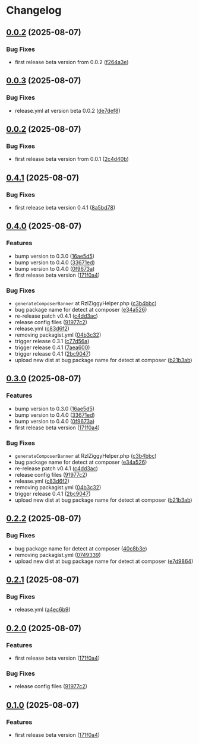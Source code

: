 # Changelog

## [0.0.2](https://github.com/rzl-zone/ziggy-route/compare/v0.0.1...v0.0.2) (2025-08-07)


### Bug Fixes

* first release beta version from 0.0.2 ([f264a3e](https://github.com/rzl-zone/ziggy-route/commit/f264a3e9c63abc610ba8f31fa6471c02783493a9))

## [0.0.3](https://github.com/rzl-zone/ziggy-route/compare/v0.0.2...v0.0.3) (2025-08-07)


### Bug Fixes

* release.yml at version beta 0.0.2 ([de7def8](https://github.com/rzl-zone/ziggy-route/commit/de7def88e7754010db58c80d04fb023b834c5416))

## [0.0.2](https://github.com/rzl-zone/ziggy-route/compare/v0.0.1...v0.0.2) (2025-08-07)


### Bug Fixes

* first release beta version from 0.0.1 ([2c4d40b](https://github.com/rzl-zone/ziggy-route/commit/2c4d40b4fbb2b7a37b9d923510f2943b4b4a99c4))

## [0.4.1](https://github.com/rzl-zone/ziggy-route/compare/v0.4.0...v0.4.1) (2025-08-07)


### Bug Fixes

* first release beta version 0.4.1 ([8a5bd78](https://github.com/rzl-zone/ziggy-route/commit/8a5bd786c5d08afb0a50044de8098fbadfe3eb70))

## [0.4.0](https://github.com/rzl-zone/ziggy-route/compare/v0.3.0...v0.4.0) (2025-08-07)


### Features

* bump version to 0.3.0 ([16ae5d5](https://github.com/rzl-zone/ziggy-route/commit/16ae5d53247be01cdc8b31125bd8cbc4f58a560c))
* bump version to 0.4.0 ([33671ed](https://github.com/rzl-zone/ziggy-route/commit/33671edf8a36c30e57dad4bc8271911450477f5f))
* bump version to 0.4.0 ([0f9673a](https://github.com/rzl-zone/ziggy-route/commit/0f9673a290aecc934f88f6590160d564cdecfac0))
* first release beta version ([171f0a4](https://github.com/rzl-zone/ziggy-route/commit/171f0a402df5160a50a2adca1721925bf2a901e0))


### Bug Fixes

* `generateComposerBanner` at RzlZiggyHelper.php ([c3b4bbc](https://github.com/rzl-zone/ziggy-route/commit/c3b4bbc14dbf5d44777eec632f9498f221d14c92))
* bug package name for detect at composer ([e34a526](https://github.com/rzl-zone/ziggy-route/commit/e34a5269274149245a2e465468d339f1d49dc87c))
* re-release patch v0.4.1 ([c4dd3ac](https://github.com/rzl-zone/ziggy-route/commit/c4dd3ac8edaf4ee74727fbb71d4ddcead6bb338b))
* release config files ([91977c2](https://github.com/rzl-zone/ziggy-route/commit/91977c230117c920ed2695733d840d6f00c02daf))
* release.yml ([c83d6f2](https://github.com/rzl-zone/ziggy-route/commit/c83d6f27b4b2fb19dd4d231ae0f1b2807a485932))
* removing packagist.yml ([04b3c32](https://github.com/rzl-zone/ziggy-route/commit/04b3c32698e376e3d36a96dd4f6f2540ea53a521))
* trigger release 0.3.1 ([c77d56a](https://github.com/rzl-zone/ziggy-route/commit/c77d56a900b311487f1d824a5cc8bd273f523629))
* trigger release 0.4.1 ([7aea600](https://github.com/rzl-zone/ziggy-route/commit/7aea6008a2cc9c5349d81a10ba67d9b859fae826))
* trigger release 0.4.1 ([2bc9047](https://github.com/rzl-zone/ziggy-route/commit/2bc9047ed883384ead2a8429cbc18bb06eea0d8d))
* upload new dist at bug package name for detect at composer ([b21b3ab](https://github.com/rzl-zone/ziggy-route/commit/b21b3ab8bdee63ecc55405012b41a149190a0d2d))

## [0.3.0](https://github.com/rzl-zone/ziggy-route/compare/v0.2.2...v0.3.0) (2025-08-07)


### Features

* bump version to 0.3.0 ([16ae5d5](https://github.com/rzl-zone/ziggy-route/commit/16ae5d53247be01cdc8b31125bd8cbc4f58a560c))
* bump version to 0.4.0 ([33671ed](https://github.com/rzl-zone/ziggy-route/commit/33671edf8a36c30e57dad4bc8271911450477f5f))
* bump version to 0.4.0 ([0f9673a](https://github.com/rzl-zone/ziggy-route/commit/0f9673a290aecc934f88f6590160d564cdecfac0))
* first release beta version ([171f0a4](https://github.com/rzl-zone/ziggy-route/commit/171f0a402df5160a50a2adca1721925bf2a901e0))


### Bug Fixes

* `generateComposerBanner` at RzlZiggyHelper.php ([c3b4bbc](https://github.com/rzl-zone/ziggy-route/commit/c3b4bbc14dbf5d44777eec632f9498f221d14c92))
* bug package name for detect at composer ([e34a526](https://github.com/rzl-zone/ziggy-route/commit/e34a5269274149245a2e465468d339f1d49dc87c))
* re-release patch v0.4.1 ([c4dd3ac](https://github.com/rzl-zone/ziggy-route/commit/c4dd3ac8edaf4ee74727fbb71d4ddcead6bb338b))
* release config files ([91977c2](https://github.com/rzl-zone/ziggy-route/commit/91977c230117c920ed2695733d840d6f00c02daf))
* release.yml ([c83d6f2](https://github.com/rzl-zone/ziggy-route/commit/c83d6f27b4b2fb19dd4d231ae0f1b2807a485932))
* removing packagist.yml ([04b3c32](https://github.com/rzl-zone/ziggy-route/commit/04b3c32698e376e3d36a96dd4f6f2540ea53a521))
* trigger release 0.4.1 ([2bc9047](https://github.com/rzl-zone/ziggy-route/commit/2bc9047ed883384ead2a8429cbc18bb06eea0d8d))
* upload new dist at bug package name for detect at composer ([b21b3ab](https://github.com/rzl-zone/ziggy-route/commit/b21b3ab8bdee63ecc55405012b41a149190a0d2d))

## [0.2.2](https://github.com/rzl-zone/ziggy-route/compare/v0.2.1...v0.2.2) (2025-08-07)


### Bug Fixes

* bug package name for detect at composer ([40c8b3e](https://github.com/rzl-zone/ziggy-route/commit/40c8b3ecdf1a5016833b877421c80b74bf18c2b7))
* removing packagist.yml ([0749339](https://github.com/rzl-zone/ziggy-route/commit/07493395944a0d45667dc2ba31516810a0953d09))
* upload new dist at bug package name for detect at composer ([e7d9864](https://github.com/rzl-zone/ziggy-route/commit/e7d98640b40ac85e7005386d8e7e42f67477b170))

## [0.2.1](https://github.com/rzl-zone/ziggy-route/compare/v0.2.0...v0.2.1) (2025-08-07)


### Bug Fixes

* release.yml ([a4ec6b9](https://github.com/rzl-zone/ziggy-route/commit/a4ec6b9403505430b4df407004b95b69227fa049))

## [0.2.0](https://github.com/rzl-zone/ziggy-route/compare/v0.1.0...v0.2.0) (2025-08-07)


### Features

* first release beta version ([171f0a4](https://github.com/rzl-zone/ziggy-route/commit/171f0a402df5160a50a2adca1721925bf2a901e0))


### Bug Fixes

* release config files ([91977c2](https://github.com/rzl-zone/ziggy-route/commit/91977c230117c920ed2695733d840d6f00c02daf))

## [0.1.0](https://github.com/rzl-zone/ziggy-route/compare/ziggy-route-v0.0.1...ziggy-route-v0.1.0) (2025-08-07)


### Features

* first release beta version ([171f0a4](https://github.com/rzl-zone/ziggy-route/commit/171f0a402df5160a50a2adca1721925bf2a901e0))
